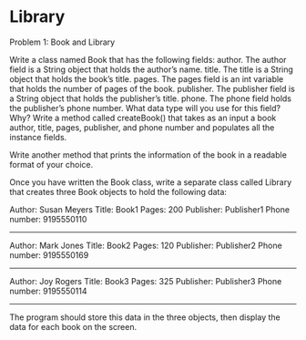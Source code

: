 # Library
Problem 1: Book and Library

Write a class named Book that has the following fields:
author. The author field is a String object that holds the author’s name.
title. The title is a String object that holds the book’s title.
pages. The pages field is an int variable that holds the number of pages of the book.
publisher. The publisher field is a String object that holds the publisher’s title.
phone. The phone field holds the publisher’s phone number. What data type will you use for this field? Why?
Write a method called createBook() that takes as an input a book author, title, pages, publisher, and phone number and populates all the instance fields.
 
Write another method that prints the information of the book in a readable format of your choice.
 
 
Once you have written the Book class, write a separate class called Library that creates three Book objects to hold the following data:
 
Author: Susan Meyers
Title: Book1
Pages: 200
Publisher: Publisher1
Phone number: 9195550110
___________________________________
Author: Mark Jones
Title: Book2
Pages: 120
Publisher: Publisher2
Phone number: 9195550169
___________________________________
Author: Joy Rogers
Title: Book3
Pages: 325
Publisher: Publisher3
Phone number: 9195550114
___________________________________

 
The program should store this data in the three objects, then display the data for each book on the screen.
 
